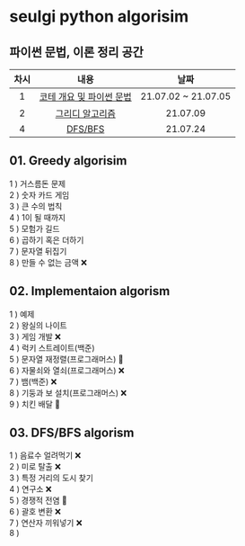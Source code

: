 # seulgi python algorisim

## 파이썬 문법, 이론 정리 공간

| 차시 |                                         내용                                         |        날짜         |
| :--: | :----------------------------------------------------------------------------------: | :-----------------: |
|  1   | [코테 개요 및 파이썬 문법](https://www.notion.so/1-4981c1ee0773477c9ef1a192c4b9acc6) | 21.07.02 ~ 21.07.05 |
|  2   |     [그리디 알고리즘](https://www.notion.so/2-2fdb4eed303749bdbd331e140e100ecb)      |      21.07.09       |
|  4   |     [DFS/BFS](https://www.notion.so/4-BFS-DFS-84d7334d85f34927b7cd4b3745609b18)      |      21.07.24       |

## 01. Greedy algorisim

1 ) 거스름돈 문제  
2 ) 숫자 카드 게임  
3 ) 큰 수의 법칙  
4 ) 1이 될 때까지  
5 ) 모험가 길드  
6 ) 곱하기 혹은 더하기  
7 ) 문자열 뒤집기  
8 ) 만들 수 없는 금액 ❌

## 02. Implementaion algorism

1 ) 예제  
2 ) 왕실의 나이트  
3 ) 게임 개발 ❌  
4 ) 럭키 스트레이트(백준)  
5 ) 문자열 재정렬(프로그래머스) 🔺  
6 ) 자물쇠와 열쇠(프로그래머스) ❌  
7 ) 뱀(백준) ❌  
8 ) 기둥과 보 설치(프로그래머스) ❌  
9 ) 치킨 배달 🔺

## 03. DFS/BFS algorism

1 ) 음료수 얼려먹기 ❌  
2 ) 미로 탈출 ❌  
3 ) 특정 거리의 도시 찾기  
4 ) 연구소 ❌  
5 ) 경쟁적 전염 🔺  
6 ) 괄호 변환 ❌  
7 ) 연산자 끼워넣기 ❌  
8 )
